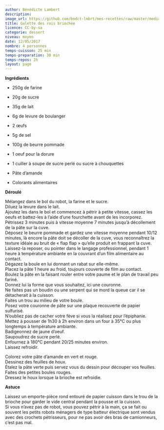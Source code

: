 ```yaml
---
author: Bénédicte Lambert
description: 
image_url: https://github.com/bndct-lmbrt/mes-recettes/raw/master/medias/celeri-foie-gras.jpg
title: Galette des rois briochée
licence: CC-by-sa
categorie: dessert
niveau: moyen
date: 12/05/2017
nombre: 4 personnes
temps-cuisson: 25 min
temps-preparation: 30 min
temps-repos: 2h
layout: page
---
```



**Ingrédients**  

* 250g de farine
* 20g de sucre
* 35g de lait
* 6g de levure de boulanger
* 2 œufs
* 5g de sel
* 100g de beurre  pommade
* 1 oeuf pour la dorure
* 1 cuiller à soupe de sucre perlé ou sucre à chouquettes

* Pâte d’amande
* Colorants alimentaires

**Déroulé**  

Mélangez dans le bol du robot, la farine et le sucre.  
Diluez la levure dans le lait.  
Ajoutez les dans le bol et commencez à pétrir à petite vitesse, cassez les oeufs et battez-les à l’aide d’une fourchette avant de les incorporez. Pétrissez 3 minutes puis à vitesse moyenne 7 minutes jusqu’à décollement de la pâte sur la cuve.  
Déposez le beurre pommade et gardez une vitesse moyenne pendant 10/12 minutes, là encore la pâte doit se décoller de la cuve, vous reconnaîtrez la texture idéale au bruit de « flap flap » qu’elle produit en frappant la cuve.  
Laissez-la reposer, ou pointer dans le langage professionnel, pendant 1 heure à température ambiante en la couvrant d’un film alimentaire au contact.  
Dégazez la boule en lui donnant un rabat sur elle-même.  
Placez la pâte 1 heure au froid, toujours couverte de film au contact.  
Boulez la pâte en la faisant rouler entre votre paume et le plan de travail peu fariné.  
Donnez lui la forme que vous souhaitez, ici une couronne.  
Ne faites pas un boudin ou une serpent qui se mord la queue car il se détacherait à la cuisson.  
Faites un trou au milieu de votre boule.  
Posez votre couronne de pâte sur une plaque recouverte de papier sulfurisé.  
N’oubliez pas de cacher votre fève si vous la réalisez pour l’épiphanie.  
Mettez à pousser de 1h30 à 2h environ dans un four à 35°C ou plus longtemps à température ambiante.  
Badigeonnez de jaune d’oeuf.  
Saupoudrez de sucre perlé.  
Enfournez à 180°C pendant 20/25 minutes environ.  
Laissez refroidir.  

Colorez votre pâte d’amande en vert et rouge.  
Dessinez des feuilles de houx.  
Étalez la pâte verte puis servez vous du dessin pour découper vos feuilles.  
Faites des petites boules rouges.  
Dressez le houx lorsque la brioche est refroidie.  

**Astuce**

Laissez un emporte-pièce rond entouré de papier cuisson dans le trou de la brioche pour garder le vide central pendant la pousse et la cuisson.  
Si vous n’avez pas de robot, vous pouvez pétrir à la main, ça se fait ou souvent les petits robots ménagers de type batteur électrique sont vendus avec des crochets pétrisseurs, pour ne pas avoir des bras de camionneurs, c’est pas mal.  
